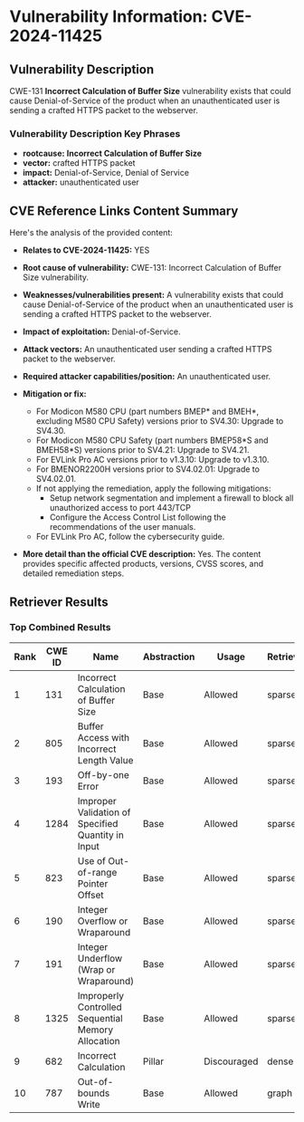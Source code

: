 # Vulnerability Information: CVE-2024-11425

## Vulnerability Description
CWE-131 **Incorrect Calculation of Buffer Size** vulnerability exists that could cause Denial-of-Service of the product when an unauthenticated user is sending a crafted HTTPS packet to the webserver.

### Vulnerability Description Key Phrases
- **rootcause:** **Incorrect Calculation of Buffer Size**
- **vector:** crafted HTTPS packet
- **impact:** Denial-of-Service, Denial of Service
- **attacker:** unauthenticated user

## CVE Reference Links Content Summary
Here's the analysis of the provided content:

*   **Relates to CVE-2024-11425:** YES

*   **Root cause of vulnerability:** CWE-131: Incorrect Calculation of Buffer Size vulnerability.

*   **Weaknesses/vulnerabilities present:** A vulnerability exists that could cause Denial-of-Service of the product when an unauthenticated user is sending a crafted HTTPS packet to the webserver.

*   **Impact of exploitation:** Denial-of-Service.

*   **Attack vectors:** An unauthenticated user sending a crafted HTTPS packet to the webserver.

*   **Required attacker capabilities/position:** An unauthenticated user.

*   **Mitigation or fix:**
    *   For Modicon M580 CPU (part numbers BMEP\* and BMEH\*, excluding M580 CPU Safety) versions prior to SV4.30: Upgrade to SV4.30.
    *   For Modicon M580 CPU Safety (part numbers BMEP58\*S and BMEH58\*S) versions prior to SV4.21: Upgrade to SV4.21.
    *   For EVLink Pro AC versions prior to v1.3.10: Upgrade to v1.3.10.
    *   For BMENOR2200H versions prior to SV4.02.01: Upgrade to SV4.02.01.
    *   If not applying the remediation, apply the following mitigations:
        *   Setup network segmentation and implement a firewall to block all unauthorized access to port 443/TCP
        *   Configure the Access Control List following the recommendations of the user manuals.
    *   For EVLink Pro AC, follow the cybersecurity guide.

*   **More detail than the official CVE description:** Yes. The content provides specific affected products, versions, CVSS scores, and detailed remediation steps.

## Retriever Results

### Top Combined Results

| Rank | CWE ID | Name | Abstraction | Usage  | Retrievers | Individual Scores |
|------|--------|------|-------------|-------|------------|-------------------|
| 1 | 131 | Incorrect Calculation of Buffer Size | Base | Allowed | sparse | 0.308 |
| 2 | 805 | Buffer Access with Incorrect Length Value | Base | Allowed | sparse | 0.277 |
| 3 | 193 | Off-by-one Error | Base | Allowed | sparse | 0.266 |
| 4 | 1284 | Improper Validation of Specified Quantity in Input | Base | Allowed | sparse | 0.257 |
| 5 | 823 | Use of Out-of-range Pointer Offset | Base | Allowed | sparse | 0.252 |
| 6 | 190 | Integer Overflow or Wraparound | Base | Allowed | sparse | 0.247 |
| 7 | 191 | Integer Underflow (Wrap or Wraparound) | Base | Allowed | sparse | 0.246 |
| 8 | 1325 | Improperly Controlled Sequential Memory Allocation | Base | Allowed | sparse | 0.244 |
| 9 | 682 | Incorrect Calculation | Pillar | Discouraged | dense | 0.682 |
| 10 | 787 | Out-of-bounds Write | Base | Allowed | graph | 0.003 |

